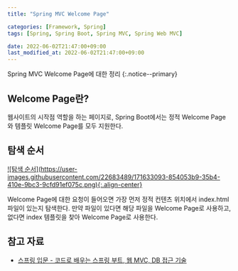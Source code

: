 ```yaml
---
title: "Spring MVC Welcome Page"

categories: [Framework, Spring]
tags: [Spring, Spring Boot, Spring MVC, Spring Web MVC]

date: 2022-06-02T21:47:00+09:00
last_modified_at: 2022-06-02T21:47:00+09:00
---
```


Spring MVC Welcome Page에 대한 정리
{:.notice--primary}

## Welcome Page란?

웹사이트의 시작점 역할을 하는 페이지로, Spring Boot에서는 정적 Welcome Page와 템플릿 Welcome Page를 모두 지원한다.

## 탐색 순서

<a href="https://user-images.githubusercontent.com/22683489/171633093-854053b9-35b4-410e-9bc3-9cfd91ef075c.png">
    ![탐색 순서](https://user-images.githubusercontent.com/22683489/171633093-854053b9-35b4-410e-9bc3-9cfd91ef075c.png){:.align-center}
</a>

Welcome Page에 대한 요청이 들어오면 가장 먼저 정적 컨텐츠 위치에서 index.html 파일이 있는지 탐색한다. 만약 파일이 있다면 해당 파일을 Welcome Page로 사용하고, 없다면 index 템플릿을 찾아 Welcome Page로 사용한다.

## 참고 자료

- [스프링 입문 - 코드로 배우는 스프링 부트, 웹 MVC, DB 접근 기술](https://www.inflearn.com/course/%EC%8A%A4%ED%94%84%EB%A7%81-%EC%9E%85%EB%AC%B8-%EC%8A%A4%ED%94%84%EB%A7%81%EB%B6%80%ED%8A%B8)